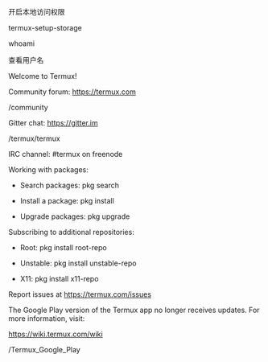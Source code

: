 

开启本地访问权限

termux-setup-storage




whoami


查看用户名



Welcome to Termux!

Community forum: https://termux.com

/community

Gitter chat:     https://gitter.im

/termux/termux

IRC channel:     #termux on freenode

Working with packages:

 * Search packages:   pkg search <query>
 
 * Install a package: pkg install 
 
 <package>

 * Upgrade packages:  pkg upgrade

Subscribing to additional repositories:

 * Root:     pkg install root-repo
 
 * Unstable: pkg install unstable-repo

 * X11:      pkg install x11-repo

Report issues at https://termux.com/issues

The Google Play version of the Termux app no longer
receives updates. For more information, visit:

https://wiki.termux.com/wiki

/Termux_Google_Play



